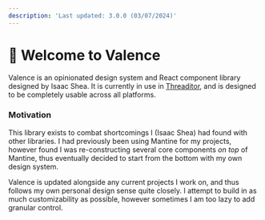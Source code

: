 ```yaml
---
description: 'Last updated: 3.0.0 (03/07/2024)'
---
```


# 👋 Welcome to Valence

Valence is an opinionated design system and React component library designed by Isaac Shea. It is currently in use in [Threaditor](https://threaditor.net/), and is designed to be completely usable across all platforms.

### Motivation

This library exists to combat shortcomings I (Isaac Shea) had found with other libraries. I had previously been using Mantine for my projects, however found I was re-constructing several core components _on top_ of Mantine, thus eventually decided to start from the bottom with my own design system.

Valence is updated alongside any current projects I work on, and thus follows my own personal design sense quite closely. I attempt to build in as much customizability as possible, however sometimes I am too lazy to add granular control.
